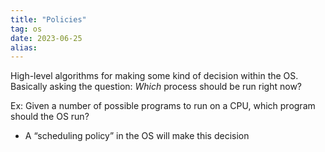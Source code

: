 ```yaml
---
title: "Policies"
tag: os
date: 2023-06-25
alias:
---
```


High-level algorithms for making some kind of decision within the OS.
Basically asking the question: *Which* process should be run right now?

Ex: Given a number of possible programs to run on a CPU, which program should the OS run?
- A “scheduling policy” in the OS will make this decision
